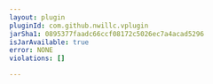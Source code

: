 ```yaml
---
layout: plugin
pluginId: com.github.nwillc.vplugin
jarSha1: 0895377faadc66ccf08172c5026ec7a4acad5296
isJarAvailable: true
error: NONE
violations: []

---
```

